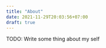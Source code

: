 ```yaml
---
title: "About"
date: 2021-11-29T20:03:56+07:00
draft: true
---
```


TODO: Write some thing about my self
